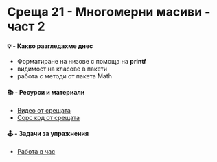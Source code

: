  # Среща 21 - Многомерни масиви - част 2
 #### 💡 - Какво разгледахме днес
- Форматиране на низове с помоща на **printf**  
- видимост на класове в пакети 
- работа с методи от пакета Math

 #### 📚 - Ресурси и материали
 * [Видео от срещата](https://drive.google.com/file/d/1qzopryi37ILlOLjTD5gyBANLlaq2oquo/view?usp=sharing)
 * [Сорс код от срещата](https://github.com/mihail-petrov/netit-webdev-java/tree/master/22-23/%40semester_1/week-11-2/source)

 #### 🕹️ - Задачи за упражнения
* [Работа в час](https://github.com/mihail-petrov/netit-webdev-java/tree/master/22-23/%40semester_1/week-11-2/cw)